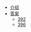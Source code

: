 * [介绍](README.md)
* [答案](Solutions/README.md)
  * [392](Solutions/392.判断子序列.md)
  * [396](Solutions/396.旋转函数.md)
